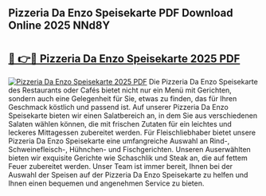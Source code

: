 ## Pizzeria Da Enzo Speisekarte PDF Download Online 2025 NNd8Y

# <h2><a href="http://gcd3hbg.nevu.top/?p=Pizzeria+Da+Enzo+Speisekarte">🔗 👉🔴 Pizzeria Da Enzo Speisekarte 2025 PDF</a></h2>

[![Pizzeria Da Enzo Speisekarte 2025 PDF](https://i.imgur.com/dBaPXMq.png)](http://gcd3hbg.nevu.top/?p=Pizzeria+Da+Enzo+Speisekarte)
Die Pizzeria Da Enzo Speisekarte des Restaurants oder Cafés bietet nicht nur ein Menü mit Gerichten, sondern auch eine Gelegenheit für Sie, etwas zu finden, das für Ihren Geschmack köstlich und passend ist. Auf unserer Pizzeria Da Enzo Speisekarte bieten wir einen Salatbereich an, in dem Sie aus verschiedenen Salaten wählen können, die mit frischen Zutaten für ein leichtes und leckeres Mittagessen zubereitet werden. Für Fleischliebhaber bietet unsere Pizzeria Da Enzo Speisekarte eine umfangreiche Auswahl an Rind-, Schweinefleisch-, Hühnchen- und Fischgerichten. Unseren Auserwählten bieten wir exquisite Gerichte wie Schaschlik und Steak an, die auf fettem Feuer zubereitet werden. Unser Team ist immer bereit, Ihnen bei der Auswahl der Speisen auf der Pizzeria Da Enzo Speisekarte zu helfen und Ihnen einen bequemen und angenehmen Service zu bieten.
